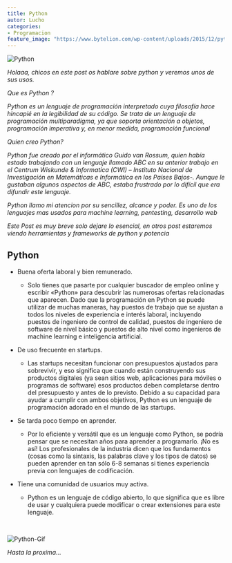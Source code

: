 ```yaml
---
title: Python
autor: Lucho
categories:
- Programacion
feature_image: "https://www.bytelion.com/wp-content/uploads/2015/12/python-banner.png"
---
```


![Python](https://1000marcas.net/wp-content/uploads/2020/11/Python-logo.png)

_Holaaa, chicos en este post os hablare sobre python y veremos unos de sus usos._

_Que es Python ?_

_Python es un lenguaje de programación interpretado cuya filosofía hace hincapié en la legibilidad de su código. Se trata de un lenguaje de programación multiparadigma, ya que soporta orientación a objetos, programación imperativa y, en menor medida, programación funcional_

_Quien creo Python?_

_Python fue creado por el informático Guido van Rossum, quien había estado trabajando con un lenguaje llamado ABC en su anterior trabajo en el Centrum Wiskunde & Informatica (CWI) – Instituto Nacional de Investigación en Matemáticas e Informática en los Países Bajos-. Aunque le gustaban algunos aspectos de ABC, estaba frustrado por lo difícil que era difundir este lenguaje._

_Python llamo mi atencion por su sencillez, alcance y poder. Es uno de los lenguajes mas usados para machine learning, pentesting, desarrollo web_

_Este Post es muy breve solo dejare lo esencial, en otros post estaremos viendo herramientas y frameworks de python y potencia_

## Python

* Buena oferta laboral y bien remunerado.
    * Solo tienes que pasarte por cualquier buscador de empleo online y escribir «Python» para descubrir las numerosas ofertas relacionadas que aparecen. Dado que la programación en Python se puede utilizar de muchas maneras, hay puestos de trabajo que se ajustan a todos los niveles de experiencia e interés laboral, incluyendo puestos de ingeniero de control de calidad, puestos de ingeniero de software de nivel básico y puestos de alto nivel como ingenieros de machine learning e inteligencia artificial.

* De uso frecuente en startups.
    * Las startups necesitan funcionar con presupuestos ajustados para sobrevivir, y eso significa que cuando están construyendo sus productos digitales (ya sean sitios web, aplicaciones para móviles o programas de software) esos productos deben completarse dentro del presupuesto y antes de lo previsto. Debido a su capacidad para ayudar a cumplir con ambos objetivos, Python es un lenguaje de programación adorado en el mundo de las startups.

* Se tarda poco tiempo en aprender.
    * Por lo eficiente y versátil que es un lenguaje como Python, se podría pensar que se necesitan años para aprender a programarlo. ¡No es así! Los profesionales de la industria dicen que los fundamentos (cosas como la sintaxis, las palabras clave y los tipos de datos) se pueden aprender en tan sólo 6-8 semanas si tienes experiencia previa con lenguajes de codificación.

* Tiene una comunidad de usuarios muy activa.
    * Python es un lenguaje de código abierto, lo que significa que es libre de usar y cualquiera puede modificar o crear extensiones para este lenguaje.

<br>

![Python-Gif](https://i.stack.imgur.com/gmMTp.gif)

_Hasta la proxima..._